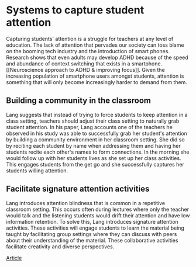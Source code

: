 # Systems to capture student attention

Capturing students' attention is a struggle for teachers at any level of education. The lack of attention that pervades our society can toss blame on the booming tech industry and the introduction of smart phones. Research shows that even adults may develop ADHD because of the speed and abundance of context switching that exists in a smartphone. [[Neuroscience approach to ADHD & improving focus]]. Given the increasing population of smartphone users amongst students, attention is something that will only become increasingly harder to demand from them. 

## Building a community in the classroom
Lang suggests that instead of trying to force students to keep attention in a class setting, teachers should adjust their class setting to naturally grab student attention. In his paper, Lang accounts one of the teachers he observed in his study was able to successfully grab her student's attention by building a community environment in her classroom setting. She did so by reciting each student by name when addressing them and having her students recite each other's names to form connections. In the morning she would follow up with her students lives as she set up her class activities. This engages students from the get go and she successfully captures her students willing attention. 
	
## Facilitate signature attention activities
Lang introduces attention blindness that is common in a repetitive classroom setting. This occurs often during lectures where only the teacher would talk and the listening students would drift their attention and have low information retention. To solve this, Lang introduces signature attention activities. These activities will engage students to learn the material being taught by facilitating group settings where they can discuss with peers about their understanding of the material. These collaborative activities facilitate creativity and diverse perspectives.

[Article](https://web-p-ebscohost-com.ezproxy.library.uvic.ca/ehost/detail/detail?vid=0&sid=f4a8d84c-c13c-48dd-8c32-16e6fcab4ccb%40redis&bdata=JnNpdGU9ZWhvc3QtbGl2ZSZzY29wZT1zaXRl#AN=2501915&db=nlebk)

